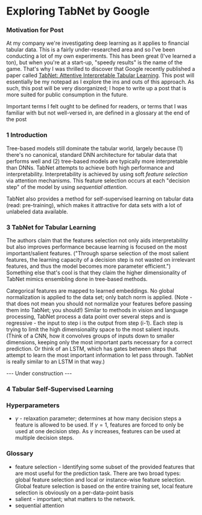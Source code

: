 # Exploring TabNet by Google

### Motivation for Post
At my company we're investigating deep learning as it applies to financial tabular data. This is a fairly under-researched area and so I've been conducting a lot of my own experiments. This has been great (I've learned a ton), but when you're at a start-up, "speedy results" is the name of the game. That's why I was thrilled to discover that Google recently published a paper called [TabNet: Attentive Interpretable Tabular Learning](https://arxiv.org/pdf/1908.07442.pdf). This post will essentially be my notepad as I explore the ins and outs of this approach. As such, this post will be very disorganized; I hope to write up a post that is more suited for public consumption in the future.

Important terms I felt ought to be defined for readers, or terms that I was familiar with but not well-versed in, are defined in a glossary at the end of the post

### 1 Introduction
Tree-based models still dominate the tabular world, largely because (1) there's no canonical, standard DNN architecture for tabular data that performs well and (2) tree-based models are typically more interpretable than DNNs. TabNet attempts to achieve both high performance and interpretability. Interpretability is achieved by using soft *feature selection* via attention mechanisms. This feature selection occurs at each "decision step" of the model by using *sequential attention*.

TabNet also provides a method for self-supervised learning on tabular data (read: pre-training), which makes it attractive for data sets with a lot of unlabeled data available. 

### 3 TabNet for Tabular Learning
The authors claim that the features selection not only aids interpretability but also improves performance because learning is focused on the most important/salient features. ("Through sparse selection of the most salient features, the learning capacity of a decision step is not wasted on irrelevant features, and thus the model becomes more parameter efficient.") Something else that's cool is that they claim the higher dimensionality of TabNet mimics ensembling done in tree-based methods.

Categorical features are mapped to learned embeddings. No global normalization is applied to the data set; only batch norm is applied. (Note - that does not mean you should not normalize your features before passing them into TabNet; you should!) Similar to methods in vision and language processing, TabNet process a data point over several steps and is regressive - the input to step i is the output from step (i-1). Each step is trying to limit the high dimensionality space to the most salient inputs. (Think of a CNN, how it convolves groups of inputs down to smaller dimensions, keeping only the most important parts necessary for a correct prediction. Or think of an LSTM, which has gates between steps that attempt to learn the most important information to let pass through. TabNet is really similar to an LSTM in that way.)

--- Under construction --- 

### 4 Tabular Self-Supervised Learning


### Hyperparameters
- $\gamma$ - relaxation parameter; determines at how many decision steps a feature is allowed to be used. If $\gamma = 1$, features are forced to only be used at one decision step. As $\gamma$ increases, features can be used at multiple decision steps.

### Glossary
- feature selection - Identifying some subset of the provided features that are most useful for the prediction task. There are two broad types: global feature selection and local or instance-wise feature selection. Global feature selection is based on the entire training set, local feature selection is obviously on a per-data-point basis
- salient - important; what matters to the network.
- sequential attention
